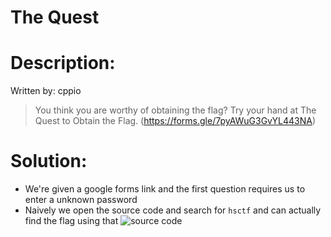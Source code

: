 # The Quest

# Description:
Written by: cppio

> You think you are worthy of obtaining the flag? Try your hand at The Quest to Obtain the Flag. (https://forms.gle/7pyAWuG3GvYL443NA)

# Solution:
- We're given a google forms link and the first question requires us to enter a unknown password
- Naively we open the source code and search for `hsctf` and can actually find the flag using that
![source code](https://i.imgur.com/RVCPJ2v.png)
